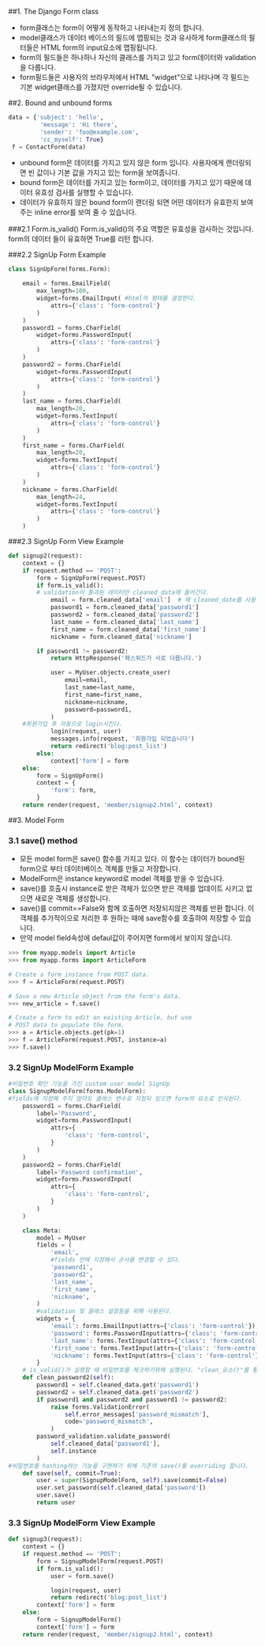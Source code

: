 ##1. The Django Form class
- form클래스는 form이 어떻게 동작하고 나타내는지 정의 합니다. 
- model클래스가 데이터 베이스의 필드에 맵핑되는 것과 유사하게 form클래스의 필터들은 HTML form의 input요소에 맵핑됩니다. 
- form의 필드들은 하나하나 자신의 클래스를 가지고 있고 form데이터와 validation을 다룹니다. 
- form필드들은 사용자의 브라우저에서 HTML "widget"으로 나타나며 각 필드는 기본 widget클래스를 가졌지만 override될 수 있습니다.

##2. Bound and unbound forms
```python
data = {'subject': 'hello',
         'message': 'Hi there',
         'sender': 'foo@example.com',
         'cc_myself': True}
 f = ContactForm(data)
``` 	
-  unbound form은 데이터를 가지고 있지 않은 form 입니다. 사용자에게 랜더링되면 빈 값이나 기본 값을 가지고 있는 form을 보여줍니다.
- bound form은 데이터를 가지고 있는 form이고, 데이터를 가지고 있기 때문에 데이터 유효성 검사를 실행할 수 있습니다.
- 데이터가 유효하지 않은  bound form이 랜더링 되면 어떤 데이터가 유효한지 보여주는 inline error를 보여 줄 수 있습니다.

###2.1 Form.is_valid()
Form.is_valid()의 주요 역할은 유효성을 검사하는 것입니다. form의 데이터 들이 유효하면 True를 리턴 합니다.


###2.2 SignUp Form Example
```python
class SignUpForm(forms.Form):

    email = forms.EmailField(
        max_length=100,
        widget=forms.EmailInput( #html의 형태를 결정한다.
            attrs={'class': 'form-control'}
        )
    )
    password1 = forms.CharField(
        widget=forms.PasswordInput(
            attrs={'class': 'form-control'}
        )
    )
    password2 = forms.CharField(
        widget=forms.PasswordInput(
            attrs={'class': 'form-control'}
        )
    )
    last_name = forms.CharField(
        max_length=20,
        widget=forms.TextInput(
            attrs={'class': 'form-control'}
        )
    )
    first_name = forms.CharField(
        max_length=20,
        widget=forms.TextInput(
            attrs={'class': 'form-control'}
        )
    )
    nickname = forms.CharField(
        max_length=24,
        widget=forms.TextInput(
            attrs={'class': 'form-control'}
        )
    ) 
```
###2.3 SignUp Form View Example
```python
def signup2(request):
    context = {}
    if request.method == 'POST':
        form = SignUpForm(request.POST)
        if form.is_valid():
        # validation이 통과된 데이터만 cleaned_data에 들어간다.  
            email = form.cleaned_data['email']  # 왜 cleaned_date를 사용하나요?
            password1 = form.cleaned_data['password1']
            password2 = form.cleaned_data['password2']
            last_name = form.cleaned_data['last_name']
            first_name = form.cleaned_data['first_name']
            nickname = form.cleaned_data['nickname']

        if password1 != password2:
            return HttpResponse('패스워드가 서로 다릅니다.')

            user = MyUser.objects.create_user(
                email=email,
                last_name=last_name,
                first_name=first_name,
                nickname=nickname,
                password=password1,
            )
	#회원가입 후 자동으로 login시킨다.
            login(request, user)
            messages.info(request, '회원가입 되었습니다')
            return redirect('blog:post_list')
        else:
            context['form'] = form
    else:
        form = SignUpForm()
        context = {
            'form': form,
        }
    return render(request, 'member/signup2.html', context)

```
##3. Model Form

### 3.1 save() method
- 모든 model form은 save() 함수를 가지고 있다. 이 함수는 데이터가 bound된 form으로 부터 데이터베이스 객체를 만들고 저장합니다. 
- ModelForm은 instance keyword로 model 객체를 받을 수 있습니다.
- save()를 호출시 instance로 받은 객체가 있으면 받은 객체를 업데이트 시키고  없으면  새로운 객체를 생성합니다.
- save()를 commit==False와 함께 호출하면 저장되지않은 객체를 반환 합니다. 이 객체를 추가적이으로 처리한 후 원하는 때에 save함수를 호출하여 저장할 수 있습니다.
-  만약 model field속성에 defaul값이 주어지면 form에서 보이지 않습니다.
```python
>>> from myapp.models import Article
>>> from myapp.forms import ArticleForm

# Create a form instance from POST data.
>>> f = ArticleForm(request.POST)

# Save a new Article object from the form's data.
>>> new_article = f.save()

# Create a form to edit an existing Article, but use
# POST data to populate the form.
>>> a = Article.objects.get(pk=1)
>>> f = ArticleForm(request.POST, instance=a)
>>> f.save()
```

### 3.2 SignUp ModelForm Example
```python
#비밀번호 확인 기능을 가진 custom user model SignUp
class SignupModelForm(forms.ModelForm):
#fields에 지정해 주지 않아도 클래스 변수로 지정되 있으면 form의 요소로 인식된다.
    password1 = forms.CharField( 
        label='Password',
        widget=forms.PasswordInput(
            attrs={
                'class': 'form-control',
            }
        )
    )
    password2 = forms.CharField(
        label='Password confirmation',
        widget=forms.PasswordInput(
            attrs={
                'class': 'form-control',
            }
        )
    )

    class Meta:
        model = MyUser
        fields = (
            'email',
            #fields 안에 지정해서 순서를 변경할 수 있다.
            'password1',
            'password2',
            'last_name',
            'first_name',
            'nickname',
        )
		#validation 및 클래스 설정등을 위해 사용된다.
        widgets = {
            'email': forms.EmailInput(attrs={'class': 'form-control'}),
            'password': forms.PasswordInput(attrs={'class': 'form-control'}),
            'last_name': forms.TextInput(attrs={'class': 'form-control'}),
            'first_name': forms.TextInput(attrs={'class': 'form-control'}),
            'nickname': forms.TextInput(attrs={'class': 'form-control'}),
        }
    # is_valid()가 실행할 때 비밀번호를 체크하기위해 실행된다. "clean_요소()"를 통해 원하는 validation기능을 구현해 줄 수 있다.
    def clean_password2(self): 
        password1 = self.cleaned_data.get('password1')
        password2 = self.cleaned_data.get('password2')
        if password1 and password2 and password1 != password2:
            raise forms.ValidationError(
                self.error_messages['password_mismatch'],
                code='password_mismatch',
            )
        password_validation.validate_password(
            self.cleaned_data['password1'],
            self.instance
        )
#비밀번호를 hashing하는 기능을 구현하기 위해 기존의 save()를 overriding 합니다.
    def save(self, commit=True):
        user = super(SignupModelForm, self).save(commit=False)
        user.set_password(self.cleaned_data['password'])
        user.save()
        return user

```
### 3.3 SignUp ModelForm View Example

```python
def signup3(request):
    context = {}
    if request.method == 'POST':
        form = SignupModelForm(request.POST)
        if form.is_valid():
            user = form.save()

            login(request, user)
            return redirect('blog:post_list')
        context['form'] = form
    else:
        form = SignupModelForm()
        context['form'] = form
    return render(request, 'member/signup2.html', context)
```